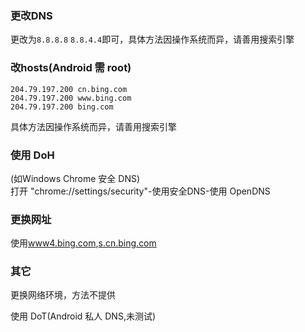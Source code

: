 ### 更改DNS
更改为`8.8.8.8` `8.8.4.4`即可，具体方法因操作系统而异，请善用搜索引擎

### 改hosts(Android 需 root)
```
204.79.197.200 cn.bing.com
204.79.197.200 www.bing.com
204.79.197.200 bing.com
```
具体方法因操作系统而异，请善用搜索引擎

### 使用 DoH
(如Windows Chrome 安全 DNS)  
打开 "chrome://settings/security"-使用安全DNS-使用 OpenDNS

### 更换网址
使用[www4.bing.com](https://www4.bing.com),[s.cn.bing.com](https://s.cn.bing.net)

### 其它  
更换网络环境，方法不提供

使用 DoT(Android 私人 DNS,未测试)
